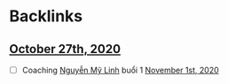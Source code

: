 
# Backlinks
## [October 27th, 2020](<October 27th, 2020.md>)
- [ ] Coaching [Nguyễn Mỹ Linh](<Nguyễn Mỹ Linh.md>) buổi 1 [November 1st, 2020](<November 1st, 2020.md>)

